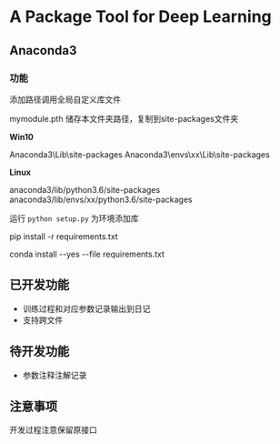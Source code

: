 # A Package Tool for Deep Learning

## Anaconda3

### 功能

添加路径调用全局自定义库文件

mymodule.pth 储存本文件夹路径，复制到site-packages文件夹

**Win10**

Anaconda3\Lib\site-packages 
Anaconda3\envs\xx\Lib\site-packages  

**Linux**

anaconda3/lib/python3.6/site-packages
anaconda3/lib/envs/xx/python3.6/site-packages

运行 `python setup.py` 为环境添加库

pip install -r requirements.txt

conda install --yes --file requirements.txt

## 已开发功能

- 训练过程和对应参数记录输出到日记
- 支持跨文件

## 待开发功能

- 参数注释注解记录

## 注意事项

开发过程注意保留原接口



